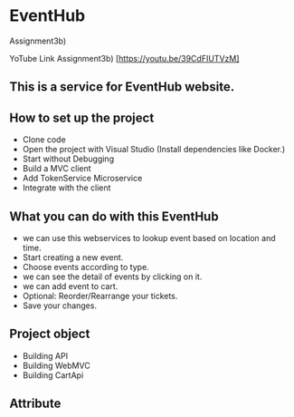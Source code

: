# EventHub
 Assignment3b)


YoTube Link Assignment3b) [https://youtu.be/39CdFIUTVzM]

## This is a service for EventHub website.

## How to set up the project
* Clone code
* Open the project with Visual Studio (Install dependencies like Docker.)
* Start without Debugging
* Build a MVC client
* Add TokenService Microservice
* Integrate with the client


## What you can do with this EventHub
* we can use this webservices  to lookup event based on location and time.
* Start creating a new event.
* Choose events according to type.
* we can see the detail of events by clicking on it.
* we can add event to cart.
* Optional: Reorder/Rearrange your tickets.
* Save your changes.


## Project object 
* Building API
* Building WebMVC
* Building CartApi



## Attribute
 
